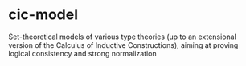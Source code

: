 cic-model
=========

Set-theoretical models of various type theories (up to an extensional version of the Calculus of Inductive Constructions), aiming at proving logical consistency and strong normalization
